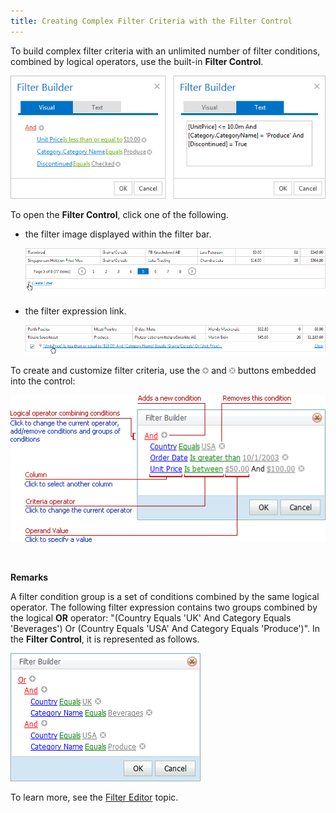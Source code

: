 ```yaml
---
title: Creating Complex Filter Criteria with the Filter Control
---
```

To build complex filter criteria with an unlimited number of filter conditions, combined by logical operators, use the built-in **Filter Control**.

![FilterControl](../../../images/Img8592.png)

To open the **Filter Control**, click one of the following.
* the filter image displayed within the filter bar.
	
	![FilterControlShow1](../../../images/Img8596.png)
* the filter expression link.
	
	![FilterControlShow2](../../../images/Img8597.png)

To create and customize filter criteria, use the ![FilterEditor_EU_AddButton](../../../images/Img7350.png) and ![FilterEditor_EU_DeleteButton](../../../images/Img7351.png) buttons embedded into the control:

![FilterControlInfo](../../../images/Img8602.png)

&nbsp;

**Remarks**

A filter condition group is a set of conditions combined by the same logical operator. The following filter expression contains two groups combined by the logical **OR** operator: "(Country Equals 'UK' And Category Equals 'Beverages') Or (Country Equals 'USA' And Category Equals 'Produce')". In the **Filter Control**, it is represented as follows.

![FilterControlConditionGroups](../../../images/Img8603.png)

To learn more, see the [Filter Editor](../../../../interface-elements-for-web/articles/filter-editor.md) topic.